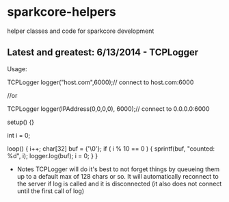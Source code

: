sparkcore-helpers
=================

helper classes and code for sparkcore development

Latest and greatest: 6/13/2014 - TCPLogger
---

Usage:

TCPLogger logger("host.com",6000);// connect to host.com:6000

//or

TCPLogger logger(IPAddress(0,0,0,0), 6000);// connect to 0.0.0.0:6000

setup() {}

int i = 0;

loop() {
	i++;
	char[32] buf = {'\0'};
	if ( i % 10 == 0 ) {
		sprintf(buf, "counted: %d", i);
		logger.log(buf);
		i = 0;
	}
}

-	Notes
TCPLogger will do it's best to not forget things by queueing them up
to a default max of 128 chars or so. It will automatically reconnect to
the server if log is called and it is disconnected (it also does not connect until
the first call of log)